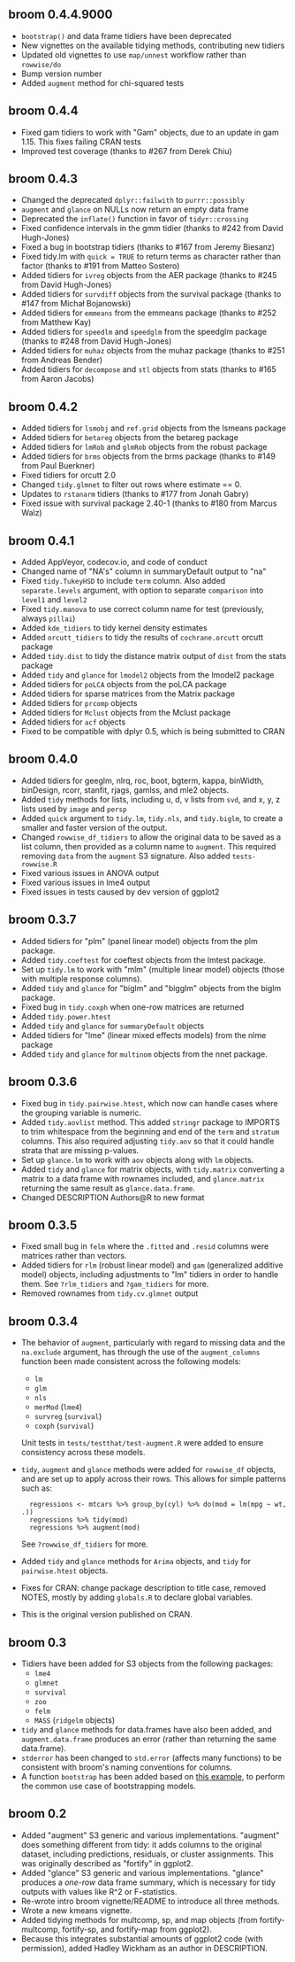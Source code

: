 broom 0.4.4.9000
-----------

* `bootstrap()` and data frame tidiers have been deprecated
* New vignettes on the available tidying methods, contributing new tidiers
* Updated old vignettes to use `map/unnest` workflow rather than `rowwise/do`
* Bump version number
* Added `augment` method for chi-squared tests

broom 0.4.4
-----------

* Fixed gam tidiers to work with "Gam" objects, due to an update in gam 1.15. This fixes failing CRAN tests
* Improved test coverage (thanks to #267 from Derek Chiu)

broom 0.4.3
-----------

* Changed the deprecated `dplyr::failwith` to `purrr::possibly`
* `augment` and `glance` on NULLs now return an empty data frame
* Deprecated the `inflate()` function in favor of `tidyr::crossing`
* Fixed confidence intervals in the gmm tidier (thanks to #242 from David Hugh-Jones)
* Fixed a bug in bootstrap tidiers (thanks to #167 from Jeremy Biesanz)
* Fixed tidy.lm with `quick = TRUE` to return terms as character rather than factor (thanks to #191 from Matteo Sostero)
* Added tidiers for `ivreg` objects from the AER package (thanks to #245 from David Hugh-Jones)
* Added tidiers for `survdiff` objects from the survival package (thanks to #147 from Michał Bojanowski)
* Added tidiers for `emmeans` from the emmeans package (thanks to #252 from Matthew Kay)
* Added tidiers for `speedlm` and `speedglm` from the speedglm package (thanks to #248 from David Hugh-Jones)
* Added tidiers for `muhaz` objects from the muhaz package (thanks to #251 from Andreas Bender)
* Added tidiers for `decompose` and `stl` objects from stats (thanks to #165 from Aaron Jacobs)

broom 0.4.2
-----------

* Added tidiers for `lsmobj` and `ref.grid` objects from the lsmeans package
* Added tidiers for `betareg` objects from the betareg package
* Added tidiers for `lmRob` and `glmRob` objects from the robust package
* Added tidiers for `brms` objects from the brms package (thanks to #149 from Paul Buerkner)
* Fixed tidiers for orcutt 2.0
* Changed `tidy.glmnet` to filter out rows where estimate == 0.
* Updates to `rstanarm` tidiers (thanks to #177 from Jonah Gabry)
* Fixed issue with survival package 2.40-1 (thanks to #180 from Marcus Walz)

broom 0.4.1
-----------

* Added AppVeyor, codecov.io, and code of conduct
* Changed name of "NA's" column in summaryDefault output to "na"
* Fixed `tidy.TukeyHSD` to include `term` column. Also added `separate.levels` argument, with option to separate `comparison` into `level1` and `level2`
* Fixed `tidy.manova` to use correct column name for test (previously, always `pillai`)
* Added `kde_tidiers` to tidy kernel density estimates
* Added `orcutt_tidiers` to tidy the results of `cochrane.orcutt` orcutt package
* Added `tidy.dist` to tidy the distance matrix output of `dist` from the stats package
* Added `tidy` and `glance` for `lmodel2` objects from the lmodel2 package
* Added tidiers for `poLCA` objects from the poLCA package
* Added tidiers for sparse matrices from the Matrix package
* Added tidiers for `prcomp` objects
* Added tidiers for `Mclust` objects from the Mclust package
* Added tidiers for `acf` objects
* Fixed to be compatible with dplyr 0.5, which is being submitted to CRAN

broom 0.4.0
-----------

* Added tidiers for geeglm, nlrq, roc, boot, bgterm, kappa, binWidth, binDesign, rcorr, stanfit, rjags, gamlss, and mle2 objects.
* Added `tidy` methods for lists, including u, d, v lists from `svd`, and x, y, z lists used by `image` and `persp`
* Added `quick` argument to `tidy.lm`, `tidy.nls`, and `tidy.biglm`, to create a smaller and faster version of the output.
* Changed `rowwise_df_tidiers` to allow the original data to be saved as a list column, then provided as a column name to `augment`. This required removing `data` from the `augment` S3 signature. Also added `tests-rowwise.R`
* Fixed various issues in ANOVA output
* Fixed various issues in lme4 output
* Fixed issues in tests caused by dev version of ggplot2

broom 0.3.7
-----------

* Added tidiers for "plm" (panel linear model) objects from the plm package.
* Added `tidy.coeftest` for coeftest objects from the lmtest package.
* Set up `tidy.lm` to work with "mlm" (multiple linear model) objects (those with multiple response columns).
* Added `tidy` and `glance` for "biglm" and "bigglm" objects from the biglm package.
* Fixed bug in `tidy.coxph` when one-row matrices are returned 
* Added `tidy.power.htest`
* Added `tidy` and `glance` for `summaryDefault` objects
* Added tidiers for "lme" (linear mixed effects models) from the nlme package
* Added `tidy` and `glance` for `multinom` objects from the nnet package.

broom 0.3.6
-----------

* Fixed bug in `tidy.pairwise.htest`, which now can handle cases where the grouping variable is numeric.
* Added `tidy.aovlist` method. This added `stringr` package to IMPORTS to trim whitespace from the beginning and end of the `term` and `stratum` columns. This also required adjusting `tidy.aov` so that it could handle strata that are missing p-values.
* Set up `glance.lm` to work with `aov` objects along with `lm` objects.
* Added `tidy` and `glance` for matrix objects, with `tidy.matrix` converting a matrix to a data frame with rownames included, and `glance.matrix` returning the same result as `glance.data.frame`.
* Changed DESCRIPTION Authors@R to new format

broom 0.3.5
-----------

* Fixed small bug in `felm` where the `.fitted` and `.resid` columns were matrices rather than vectors.
* Added tidiers for `rlm` (robust linear model) and `gam` (generalized additive model) objects, including adjustments to "lm" tidiers in order to handle them. See `?rlm_tidiers` and `?gam_tidiers` for more.
* Removed rownames from `tidy.cv.glmnet` output

broom 0.3.4
-----------

* The behavior of `augment`, particularly with regard to missing data and the `na.exclude` argument, has through the use of the `augment_columns` function been made consistent across the following models:
    * `lm`
    * `glm`
    * `nls`
    * `merMod` (`lme4`)
    * `survreg` (`survival`)
    * `coxph` (`survival`)

    Unit tests in `tests/testthat/test-augment.R` were added to ensure consistency across these models.
* `tidy`, `augment` and `glance` methods were added for `rowwise_df` objects, and are set up to apply across their rows. This allows for simple patterns such as:
      
        regressions <- mtcars %>% group_by(cyl) %>% do(mod = lm(mpg ~ wt, .))
        regressions %>% tidy(mod)
        regressions %>% augment(mod)
    
    See `?rowwise_df_tidiers` for more.
* Added `tidy` and `glance` methods for `Arima` objects, and `tidy` for `pairwise.htest` objects.
* Fixes for CRAN: change package description to title case, removed NOTES, mostly by adding `globals.R` to declare global variables.
* This is the original version published on CRAN.


broom 0.3
---------

* Tidiers have been added for S3 objects from the following packages:
    * `lme4`
    * `glmnet`
    * `survival`
    * `zoo`
    * `felm`
    * `MASS` (`ridgelm` objects)
* `tidy` and `glance` methods for data.frames have also been added, and `augment.data.frame` produces an error (rather than returning the same data.frame).
* `stderror` has been changed to `std.error` (affects many functions) to be consistent with broom's naming conventions for columns.
* A function `bootstrap` has been added based on [this example](https://github.com/hadley/dplyr/issues/269), to perform the common use case of bootstrapping models.

broom 0.2
---------

* Added "augment" S3 generic and various implementations. "augment" does something different from tidy: it adds columns to the original dataset, including predictions, residuals, or cluster assignments. This was originally described as "fortify" in ggplot2.
* Added "glance" S3 generic and various implementations. "glance" produces a *one-row* data frame summary, which is necessary for tidy outputs with values like R^2 or F-statistics.
* Re-wrote intro broom vignette/README to introduce all three methods.
* Wrote a new kmeans vignette.
* Added tidying methods for multcomp, sp, and map objects (from fortify-multcomp, fortify-sp, and fortify-map from ggplot2).
* Because this integrates substantial amounts of ggplot2 code (with permission), added Hadley Wickham as an author in DESCRIPTION.
